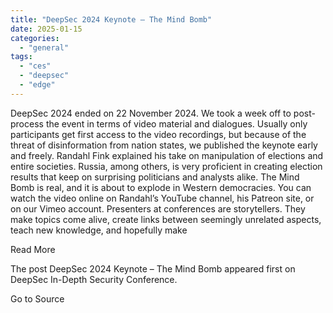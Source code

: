 ```yaml
---
title: "DeepSec 2024 Keynote – The Mind Bomb"
date: 2025-01-15
categories: 
  - "general"
tags: 
  - "ces"
  - "deepsec"
  - "edge"
---
```


DeepSec 2024 ended on 22 November 2024. We took a week off to post-process the event in terms of video material and dialogues. Usually only participants get first access to the video recordings, but because of the threat of disinformation from nation states, we published the keynote early and freely. Randahl Fink explained his take on manipulation of elections and entire societies. Russia, among others, is very proficient in creating election results that keep on surprising politicians and analysts alike. The Mind Bomb is real, and it is about to explode in Western democracies. You can watch the video online on Randahl’s YouTube channel, his Patreon site, or on our Vimeo account. Presenters at conferences are storytellers. They make topics come alive, create links between seemingly unrelated aspects, teach new knowledge, and hopefully make

Read More

The post DeepSec 2024 Keynote – The Mind Bomb appeared first on DeepSec In-Depth Security Conference.

Go to Source
